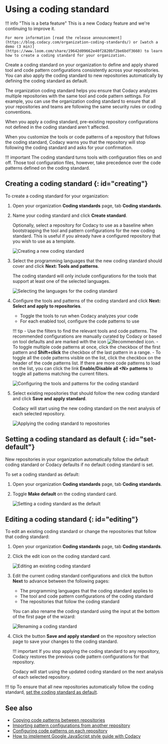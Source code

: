 # Using a coding standard

!!! info "This is a beta feature"
    This is a new Codacy feature and <span class="skip-vale">we're</span> continuing to improve it.

    For more information [read the release announcement](https://blog.codacy.com/organization-coding-standards/) or [watch a demo (3 min)](https://www.loom.com/share/19642d09662e40f2820bf2be6bdf3660) to learn how to create a coding standard for your organization.

Create a coding standard on your organization to define and apply shared tool and code pattern configurations consistently across your repositories. You can also apply the coding standard to new repositories automatically by defining the coding standard as default.

The organization coding standard helps you ensure that Codacy analyzes multiple repositories with the same tool and code pattern settings. For example, you can use the organization coding standard to ensure that all your repositories and teams are following the same security rules or coding conventions.

When you apply a coding standard, pre-existing repository configurations not defined in the coding standard aren't affected.

When you customize the tools or code patterns of a repository that follows the coding standard, Codacy warns you that the repository will stop following the coding standard and asks for your confirmation.

!!! important
    The coding standard turns tools with configuration files on and off. Those tool configuration files, however, take precedence over the code patterns defined on the coding standard.

## Creating a coding standard {: id="creating"}

To create a coding standard for your organization:

1.  Open your organization **Coding standards** page, tab **Coding standards**.

1.  Name your coding standard and click **Create standard**.

    Optionally, select a repository for Codacy to use as a baseline when bootstrapping the tool and pattern configurations for the new coding standard. This is useful if you already have a configured repository that you wish to use as a template.

    ![Creating a new coding standard](images/coding-standard-create.png)

1.  Select the programming languages that the new coding standard should cover and click **Next: Tools and patterns**.

    The coding standard will only include configurations for the tools that support at least one of the selected languages.

    ![Selecting the languages for the coding standard](images/coding-standard-select-languages.png)

1.  Configure the tools and patterns of the coding standard and click **Next: Select and apply to repositories**.

    -   Toggle the tools to run when Codacy analyzes your code
    -   For each enabled tool, configure the code patterns to use

    !!! tip
        -   Use the filters to find the relevant tools and code patterns. The recommended configurations are manually curated by Codacy or based on tool defaults and are marked with the icon ![Recommended icon](images/coding-standard-recommended-icon.png).
        -   To toggle multiple code patterns at once, click the checkbox of the first pattern and **Shift+click** the checkbox of the last pattern in a range.
        -   To toggle all the code patterns visible on the list, click the checkbox on the header of the code patterns list. If there are more code patterns to load on the list, you can click the link **Enable/Disable all &lt;N&gt; patterns** to toggle all patterns matching the current filters.

    ![Configuring the tools and patterns for the coding standard](images/coding-standard-configure-tools.png)

1.  Select existing repositories that should follow the new coding standard and click **Save and apply standard**.

    Codacy will start using the new coding standard on the next analysis of each selected repository.

    ![Applying the coding standard to repositories](images/coding-standard-apply.png)

## Setting a coding standard as default {: id="set-default"}

New repositories in your organization automatically follow the default coding standard or Codacy defaults if no default coding standard is set.

To set a coding standard as default:

1.  Open your organization **Coding standards** page, tab **Coding standards**.

1.  Toggle **Make default** on the coding standard card.

    ![Setting a coding standard as the default](images/coding-standard-set-default.png)

## Editing a coding standard {: id="editing"}

To edit an existing coding standard or change the repositories that follow that coding standard:

1.  Open your organization **Coding standards** page, tab **Coding standards**.

1.  Click the edit icon on the coding standard card.

    ![Editing an existing coding standard](images/coding-standard-edit.png)

1.  Edit the current coding standard configurations and click the button **Next** to advance between the following pages:

    -   The programming languages that the coding standard applies to
    -   The tool and code pattern configurations of the coding standard
    -   The repositories that follow the coding standard

    You can also rename the coding standard using the input at the bottom of the first page of the wizard:

    ![Renaming a coding standard](images/coding-standard-rename.png)

1.  Click the button **Save and apply standard** on the repository selection page to save your changes to the coding standard.

    !!! important
        If you stop applying the coding standard to any repository, Codacy restores the previous code pattern configurations for that repository.

    Codacy will start using the updated coding standard on the next analysis of each selected repository.

!!! tip
    To ensure that all new repositories automatically follow the coding standard, [set the coding standard as default](#set-default).

## See also

-   [Copying code patterns between repositories](copying-code-patterns-between-repositories.md)
-   [Importing pattern configurations from another repository](../repositories-configure/configuring-code-patterns.md#import-patterns)
-   [Configuring code patterns on each repository](../repositories-configure/configuring-code-patterns.md)
-   [How to implement Google JavaScript style guide with Codacy](https://blog.codacy.com/implement-google-javascript-style-guide-with-codacy/)

